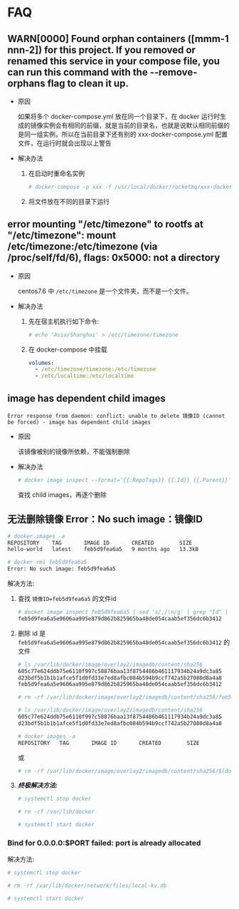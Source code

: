 # FAQ

## WARN[0000] Found orphan containers ([mmm-1 nnn-2]) for this project. If you removed or renamed this service in your compose file, you can run this command with the --remove-orphans flag to clean it up. 

- 原因

    如果将多个 docker-compose.yml 放在同一个目录下，在 docker 运行时生成的镜像实例会有相同的前缀，就是当前的目录名，也就是说默认相同前缀的是同一组实例，所以在当前目录下还有别的 xxx-docker-compose.yml 配置文件，在运行时就会出现以上警告

- 解决办法
   1. 在启动时重命名实例
      ```bash
      # docker-compose -p xxx -f /usr/local/docker/rocketmq/xxx-docker-compose.yml up -d
      ```
   2. 将文件放在不同的目录下运行

##  error mounting "/etc/timezone" to rootfs at "/etc/timezone": mount /etc/timezone:/etc/timezone (via /proc/self/fd/6), flags: 0x5000: not a directory

- 原因

     centos7.6 中 ```/etc/timezone``` 是一个文件夹，而不是一个文件。

- 解决办法

   1. 先在宿主机执行如下命令:
      ```bash
      # echo 'Asia/Shanghai' > /etc/timezone/timezone
      ```
   2. 在 docker-compose 中挂载
      ```yml
      volumes:
        - /etc/timezone/timezone:/etc/timezone
        - /etc/localtime:/etc/localtime
      ```

## image has dependent child images

```
Error response from daemon: conflict: unable to delete 镜像ID (cannot be forced) - image has dependent child images
```

- 原因

   该镜像被别的镜像所依赖，不能强制删除

- 解决办法
   
   ```bash
   # docker image inspect --format='{{.RepoTags}} {{.Id}} {{.Parent}}' $(docker image ls -q --filter since=镜像ID)
   ```
   查找 child images，再逐个删除

## 无法删除镜像 Error：No such image：镜像ID

```bash
# docker images -a
REPOSITORY    TAG       IMAGE ID       CREATED        SIZE
hello-world   latest    feb5d9fea6a5   9 months ago   13.3kB

# docker rmi feb5d9fea6a5
Error: No such image: feb5d9fea6a5
```

解决方法:

1. 查找 ```镜像ID=feb5d9fea6a5``` 的文件id
    ```bash
    # docker image inspect feb5d9fea6a5 | sed 's/,/\n/g' | grep "Id" | sed 's/:/\n/g' | sed '1d' | sed 's/"//g' | sed '1d'
    feb5d9fea6a5e9606aa995e879d862b825965ba48de054caab5ef356dc6b3412
    ```

2. 删除 id 是 ```feb5d9fea6a5e9606aa995e879d862b825965ba48de054caab5ef356dc6b3412``` 的文件
    ```bash
    # ls /var/lib/docker/image/overlay2/imagedb/content/sha256
    605c77e624ddb75e6110f997c58876baa13f8754486b461117934b24a9dc3a85
    d23bdf5b1b1b1afce5f1d0fd33e7ed8afbc084b594b9ccf742a5b27080d8a4a8
    feb5d9fea6a5e9606aa995e879d862b825965ba48de054caab5ef356dc6b3412

    # rm -rf /var/lib/docker/image/overlay2/imagedb/content/sha256/feb5d9fea6a5e9606aa995e879d862b825965ba48de054caab5ef356dc6b3412

    # ls /var/lib/docker/image/overlay2/imagedb/content/sha256
    605c77e624ddb75e6110f997c58876baa13f8754486b461117934b24a9dc3a85
    d23bdf5b1b1b1afce5f1d0fd33e7ed8afbc084b594b9ccf742a5b27080d8a4a8

    # docker images -a
    REPOSITORY   TAG       IMAGE ID       CREATED        SIZE
    ```
    或
    ```bash
    # rm -rf /var/lib/docker/image/overlay2/imagedb/content/sha256/$(docker image inspect feb5d9fea6a5 | sed 's/,/\n/g' | grep "Id" | sed 's/:/\n/g' | sed '1d' | sed 's/"//g' | sed '1d')
    ```

3. ***终极解决方法:***
    ```bash
    # systemctl stop docker

    # rm -rf /var/lib/docker

    # systemctl start docker
    ```

### Bind for 0.0.0.0:$PORT failed: port is already allocated

解决方法:

```bash
# systemctl stop docker

# rm -rf /var/lib/docker/network/files/local-kv.db

# systemctl start docker
```
